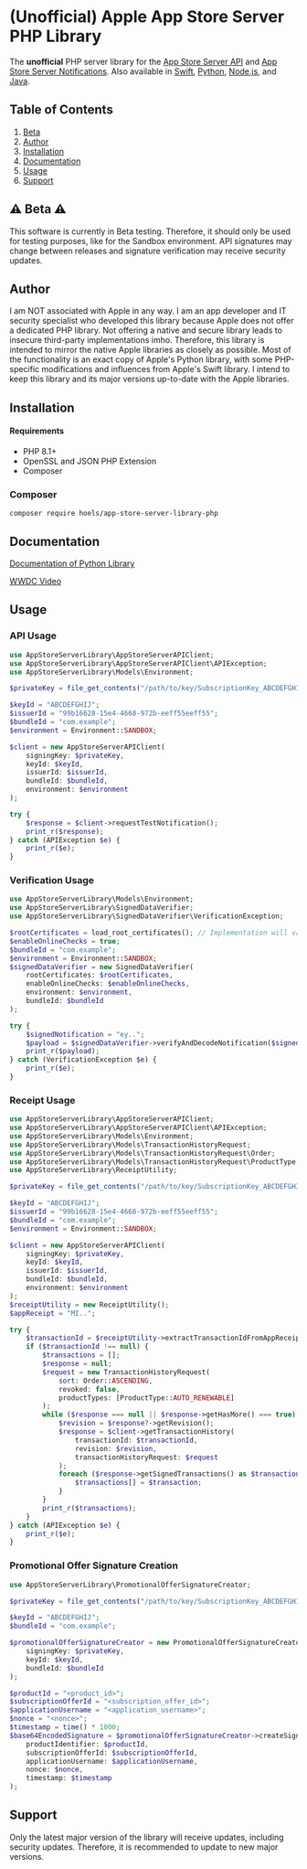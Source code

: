 # (Unofficial) Apple App Store Server PHP Library
The **unofficial** PHP server library for the
[App Store Server API](https://developer.apple.com/documentation/appstoreserverapi) and
[App Store Server Notifications](https://developer.apple.com/documentation/appstoreservernotifications).
Also available in
[Swift](https://github.com/apple/app-store-server-library-swift),
[Python](https://github.com/apple/app-store-server-library-python),
[Node.js](https://github.com/apple/app-store-server-library-node), and
[Java](https://github.com/apple/app-store-server-library-java).

## Table of Contents
1. [Beta](#-beta-)
2. [Author](#author)
3. [Installation](#installation)
4. [Documentation](#documentation)
5. [Usage](#usage)
6. [Support](#support)

## ⚠️ Beta ⚠️

This software is currently in Beta testing. Therefore, it should only be used for testing purposes, like for the Sandbox
environment. API signatures may change between releases and signature verification may receive security updates. 

## Author

I am NOT associated with Apple in any way. I am an app developer and IT security specialist who developed this library
because Apple does not offer a dedicated PHP library. Not offering a native and secure library leads to insecure
third-party implementations imho. Therefore, this library is intended to mirror the native Apple libraries as closely as
possible. Most of the functionality is an exact copy of Apple's Python library, with some PHP-specific modifications and
influences from Apple's Swift library. I intend to keep this library and its major versions up-to-date with the Apple
libraries.

## Installation

#### Requirements

- PHP 8.1+
- OpenSSL and JSON PHP Extension
- Composer

### Composer
```shell
composer require hoels/app-store-server-library-php
```

## Documentation

[Documentation of Python Library](https://apple.github.io/app-store-server-library-python/)

[WWDC Video](https://developer.apple.com/videos/play/wwdc2023/10143/)

## Usage

### API Usage

```php
use AppStoreServerLibrary\AppStoreServerAPIClient;
use AppStoreServerLibrary\AppStoreServerAPIClient\APIException;
use AppStoreServerLibrary\Models\Environment;

$privateKey = file_get_contents("/path/to/key/SubscriptionKey_ABCDEFGHIJ.p8"); // Implementation will vary

$keyId = "ABCDEFGHIJ";
$issuerId = "99b16628-15e4-4668-972b-eeff55eeff55";
$bundleId = "com.example";
$environment = Environment::SANDBOX;

$client = new AppStoreServerAPIClient(
    signingKey: $privateKey,
    keyId: $keyId,
    issuerId: $issuerId,
    bundleId: $bundleId,
    environment: $environment
);

try {
    $response = $client->requestTestNotification();
    print_r($response);
} catch (APIException $e) {
    print_r($e);
}
```

### Verification Usage

```php
use AppStoreServerLibrary\Models\Environment;
use AppStoreServerLibrary\SignedDataVerifier;
use AppStoreServerLibrary\SignedDataVerifier\VerificationException;

$rootCertificates = load_root_certificates(); // Implementation will vary
$enableOnlineChecks = true;
$bundleId = "com.example";
$environment = Environment::SANDBOX;
$signedDataVerifier = new SignedDataVerifier(
    rootCertificates: $rootCertificates,
    enableOnlineChecks: $enableOnlineChecks,
    environment: $environment,
    bundleId: $bundleId
);

try {
    $signedNotification = "ey..";
    $payload = $signedDataVerifier->verifyAndDecodeNotification($signedNotification);
    print_r($payload);
} catch (VerificationException $e) {
    print_r($e);
}
```

### Receipt Usage

```php
use AppStoreServerLibrary\AppStoreServerAPIClient;
use AppStoreServerLibrary\AppStoreServerAPIClient\APIException;
use AppStoreServerLibrary\Models\Environment;
use AppStoreServerLibrary\Models\TransactionHistoryRequest;
use AppStoreServerLibrary\Models\TransactionHistoryRequest\Order;
use AppStoreServerLibrary\Models\TransactionHistoryRequest\ProductType;
use AppStoreServerLibrary\ReceiptUtility;

$privateKey = file_get_contents("/path/to/key/SubscriptionKey_ABCDEFGHIJ.p8"); // Implementation will vary

$keyId = "ABCDEFGHIJ";
$issuerId = "99b16628-15e4-4668-972b-eeff55eeff55";
$bundleId = "com.example";
$environment = Environment::SANDBOX;

$client = new AppStoreServerAPIClient(
    signingKey: $privateKey,
    keyId: $keyId,
    issuerId: $issuerId,
    bundleId: $bundleId,
    environment: $environment
);
$receiptUtility = new ReceiptUtility();
$appReceipt = "MI..";

try {
    $transactionId = $receiptUtility->extractTransactionIdFromAppReceipt($appReceipt);
    if ($transactionId !== null) {
        $transactions = [];
        $response = null;
        $request = new TransactionHistoryRequest(
            sort: Order::ASCENDING,
            revoked: false,
            productTypes: [ProductType::AUTO_RENEWABLE]
        );
        while ($response === null || $response->getHasMore() === true) {
            $revision = $response?->getRevision();
            $response = $client->getTransactionHistory(
                transactionId: $transactionId,
                revision: $revision,
                transactionHistoryRequest: $request
            );
            foreach ($response->getSignedTransactions() as $transaction) {
                $transactions[] = $transaction;
            }
        }
        print_r($transactions);
    }
} catch (APIException $e) {
    print_r($e);
}
```

### Promotional Offer Signature Creation

```php
use AppStoreServerLibrary\PromotionalOfferSignatureCreator;

$privateKey = file_get_contents("/path/to/key/SubscriptionKey_ABCDEFGHIJ.p8"); // Implementation will vary

$keyId = "ABCDEFGHIJ";
$bundleId = "com.example";

$promotionalOfferSignatureCreator = new PromotionalOfferSignatureCreator(
    signingKey: $privateKey,
    keyId: $keyId,
    bundleId: $bundleId
);

$productId = "<product_id>";
$subscriptionOfferId = "<subscription_offer_id>";
$applicationUsername = "<application_username>";
$nonce = "<nonce>";
$timestamp = time() * 1000;
$base64EncodedSignature = $promotionalOfferSignatureCreator->createSignature(
    productIdentifier: $productId,
    subscriptionOfferId: $subscriptionOfferId,
    applicationUsername: $applicationUsername,
    nonce: $nonce,
    timestamp: $timestamp
);
```

## Support

Only the latest major version of the library will receive updates, including security updates. Therefore, it is
recommended to update to new major versions.
